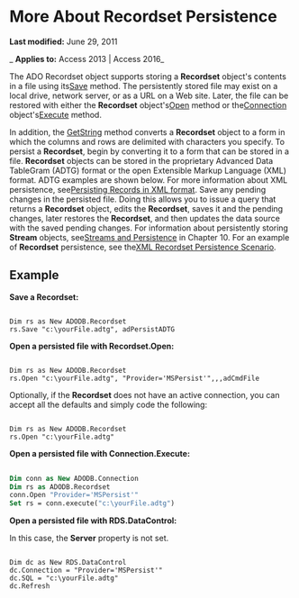 
# More About Recordset Persistence

 **Last modified:** June 29, 2011

 _ **Applies to:** Access 2013 | Access 2016_

The ADO Recordset object supports storing a  **Recordset** object's contents in a file using its[Save](02dab13b-f947-b96d-46ea-0def3ed8f28f.md) method. The persistently stored file may exist on a local drive, network server, or as a URL on a Web site. Later, the file can be restored with either the **Recordset** object's[Open](87ef19a4-28e1-dec7-ed33-4ae500b9c460.md) method or the[Connection](c16023aa-0321-2513-ee71-255d6ffba03d.md) object's[Execute](http://msdn.microsoft.com/library/af190bd9-7167-df59-29ca-a9a86c4957fd%28Office.15%29.aspx) method.

In addition, the [GetString](f496305e-a1f5-7014-7808-7e4961e5f0fa.md) method converts a **Recordset** object to a form in which the columns and rows are delimited with characters you specify.
To persist a  **Recordset**, begin by converting it to a form that can be stored in a file. **Recordset** objects can be stored in the proprietary Advanced Data TableGram (ADTG) format or the open Extensible Markup Language (XML) format. ADTG examples are shown below. For more information about XML persistence, see[Persisting Records in XML format](8071e244-60c7-759c-094c-152add5d72e4.md).
Save any pending changes in the persisted file. Doing this allows you to issue a query that returns a  **Recordset** object, edits the **Recordset**, saves it and the pending changes, later restores the **Recordset**, and then updates the data source with the saved pending changes.
For information about persistently storing  **Stream** objects, see[Streams and Persistence](564fc098-52bf-77d7-9d48-75186483e3fe.md) in Chapter 10.
For an example of  **Recordset** persistence, see the[XML Recordset Persistence Scenario](08f464da-10ba-b649-7571-766a40da2e04.md).

## Example

 **Save a Recordset:**


```
 
Dim rs as New ADODB.Recordset 
rs.Save "c:\yourFile.adtg", adPersistADTG 

```

 **Open a persisted file with Recordset.Open:**




```
 
Dim rs as New ADODB.Recordset 
rs.Open "c:\yourFile.adtg", "Provider='MSPersist'",,,adCmdFile
```

Optionally, if the  **Recordset** does not have an active connection, you can accept all the defaults and simply code the following:




```
 
Dim rs as New ADODB.Recordset 
rs.Open "c:\yourFile.adtg" 

```

 **Open a persisted file with Connection.Execute:**




```vb
 
Dim conn as New ADODB.Connection 
Dim rs as ADODB.Recordset 
conn.Open "Provider='MSPersist'" 
Set rs = conn.execute("c:\yourFile.adtg") 

```

 **Open a persisted file with RDS.DataControl:**

In this case, the  **Server** property is not set.




```
 
Dim dc as New RDS.DataControl 
dc.Connection = "Provider='MSPersist'" 
dc.SQL = "c:\yourFile.adtg" 
dc.Refresh
```

